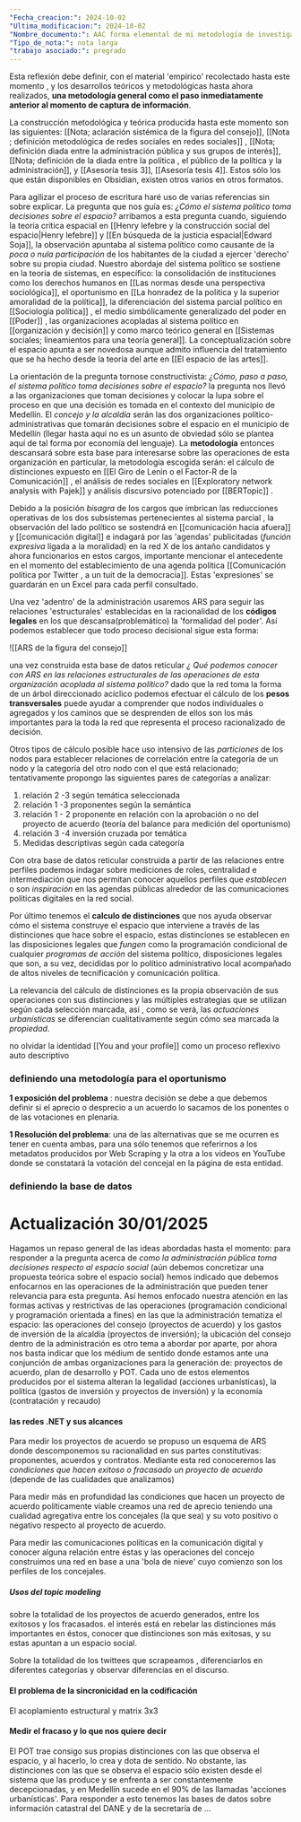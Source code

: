 ```yaml
---
"Fecha_creacion:": 2024-10-02
"Ultima_modificacion:": 2024-10-02
"Nombre_documento:": AAC forma elemental de mi metodología de investigación
"Tipo_de_nota:": nota larga
"trabajo asociado:": pregrado
---
```

Esta reflexión debe definir, con el material 'empírico' recolectado hasta este momento , y los desarrollos teóricos y metodológicas hasta ahora realizados, **una metodología general como el paso inmediatamente anterior al momento de captura de información**. 

La construcción metodológica y teórica producida hasta este momento son las siguientes: [[Nota; aclaración sistémica de la figura del consejo]], [[Nota ; definición metodológica de redes sociales en redes sociales]] , [[Nota; definición diada entre la administración pública y sus grupos de interés]], [[Nota; definición de la diada entre la política , el público de la política y la administración]], y  [[Asesoría tesis 3]], [[Asesoría tesis 4]]. Estos sólo los que están disponibles en Obsidian, existen otros varios en otros formatos. 

Para agilizar el proceso de escritura haré uso de varias referencias sin sobre explicar. La pregunta que nos guía es: *¿Cómo el sistema político toma decisiones sobre el espacio?*  arribamos a esta pregunta cuando, siguiendo la  teoría crítica espacial en [[Henry lefebre y la construcción social del espacio|Henry lefebre]] y [[En búsqueda de la justicia espacial|Edward Soja]], la observación apuntaba al sistema político como causante de la *poca o nula participación* de los habitantes de la ciudad a ejercer 'derecho' sobre su propia ciudad. Nuestro abordaje del sistema político se sostiene en la teoría de sistemas, en específico: la consolidación de instituciones como los derechos humanos en [[Las normas desde una perspectiva sociológica]], el oportunismo en [[La honradez de la politica y la superior amoralidad de la política]], la diferenciación del sistema parcial político en [[Sociología política]] , el medio simbólicamente generalizado del poder en [[Poder]] , las organizaciones acopladas al sistema político en [[organización y decisión]] y como marco teórico general en [[Sistemas sociales; lineamientos para una teoría general]]. La conceptualización sobre el espacio apunta a ser novedosa aunque admito influencia del tratamiento que se ha hecho desde la teoría del arte en [[El espacio de las artes]]. 

La orientación de la pregunta tornose constructivista: *¿Cómo, paso a paso, el sistema político toma decisiones sobre el espacio?*  la pregunta nos llevó a las organizaciones que toman decisiones y colocar la lupa sobre el proceso en que una decisión es tomada en el contexto del municipio de Medellín. El *concejo y la alcaldía* serán las dos organizaciones político-administrativas que tomarán decisiones sobre el espacio en el municipio de Medellín (llegar hasta aquí no es un asunto de obviedad sólo se plantea aquí de tal forma por economía del lenguaje). La **metodología**  entonces descansará sobre esta base para interesarse sobre las operaciones de esta organización en particular, la metodología escogida serán: el cálculo de distinciones expuesto en [[El Giro de Lenin o el Factor-R de la Comunicación]] , el análisis de redes sociales en [[Exploratory network analysis with Pajek]] y análisis discursivo potenciado por [[BERTopic]] . 

Debido a la posición *bisagra* de los cargos que imbrican las reducciones operativas de los dos subsistemas pertenecientes al sistema parcial , la observación del lado político se sostendrá en [[comunicación hacia afuera]] y [[comunicación digital]] e indagará por las 'agendas' publicitadas (*función expresiva* ligada a la moralidad) en la red X de los antaño candidatos y ahora funcionarios en estos cargos, importante mencionar el antecedente en el momento del establecimiento de una agenda política [[Comunicación política por Twitter , a un tuit de la democracia]]. Estas 'expresiones' se guardarán en un Excel para cada perfil consultado.   

Una vez 'adentro' de la administración usaremos ARS para seguir las relaciones 'estructurales' establecidas en la racionalidad de los **códigos legales** en los que descansa(problemático) la 'formalidad del poder'. Así podemos establecer que todo proceso decisional sigue esta forma: 

![[ARS de la figura del consejo]]

una vez construida esta base de datos reticular *¿ Qué podemos conocer con ARS en las relaciones estructurales de las operaciones de esta organización acoplada al sistema político?* dado que la red toma la forma de un árbol direccionado acíclico podemos efectuar el cálculo de los **pesos transversales**  puede ayudar a comprender que nodos individuales o agregados y los caminos que se desprenden de ellos son los más importantes para la toda la red que representa el proceso racionalizado de decisión. 

Otros tipos de cálculo posible hace uso intensivo de las *particiones* de los nodos para establecer relaciones de correlación entre la categoría de un nodo y la categoría del otro nodo con el que está relacionado; tentativamente propongo las siguientes pares de categorías a analizar:
1) relación 2 -3 según temática seleccionada 
2) relación 1 -3 proponentes según la semántica 
3) relación 1 - 2  proponente en relación con la aprobación o no del proyecto de acuerdo (teoría del balance para medición del oportunismo)
4) relación 3 -4 inversión cruzada por temática 
5) Medidas descriptivas según cada categoría 

Con otra base de datos reticular construida a partir de las relaciones entre perfiles podemos indagar sobre mediciones de roles, centralidad e intermediación que nos permitan conocer aquellos perfiles que *establecen* o son *inspiración* en las agendas públicas alrededor de las comunicaciones políticas digitales en la red social. 

Por último tenemos el **calculo de distinciones** que nos ayuda observar cómo el sistema construye el espacio que interviene a través de las distinciones que hace sobre el espacio, estas distinciones se establecen en las disposiciones legales que *fungen* como la programación condicional de cualquier *programas de acción* del sistema político, disposiciones legales que son, a su vez, decididas por lo político administrativo local acompañado de altos niveles de tecnificación y comunicación política. 

La relevancia del cálculo de distinciones es la propia observación de sus operaciones con sus distinciones y las múltiples estrategias que se utilizan según cada selección marcada, así , como se verá, las *actuaciones urbanísticas* se diferencian cualitativamente según cómo sea marcada la *propiedad*. 

no olvidar la identidad [[You and your profile]] como un proceso reflexivo auto descriptivo 

### definiendo una metodología para el oportunismo

**1 exposición del problema** : nuestra decisión se debe a que debemos  definir si el aprecio o desprecio a un acuerdo lo sacamos de los ponentes o de las votaciones en plenaria.

**1 Resolución del problema**: una de las alternativas que se me ocurren es tener en cuenta ambas, para una sólo tenemos que referirnos a los metadatos producidos por Web Scraping y la otra a los videos en YouTube donde se constatará la votación del concejal en la página de esta entidad.  

### definiendo la base de datos

# Actualización 30/01/2025

Hagamos un repaso general de las ideas abordadas hasta el momento: para responder a la pregunta acerca de *como la administración pública toma decisiones respecto al espacio social* (aún debemos concretizar una propuesta teórica sobre el espacio social) hemos indicado que debemos enfocarnos en las operaciones de la administración que pueden tener relevancia para esta pregunta. Así hemos enfocado nuestra atención en las formas activas y restrictivas de las operaciones (programación condicional y programación orientada a fines) en las que la administración tematiza el espacio: las operaciones del consejo (proyectos de acuerdo) y los gastos de inversión de la alcaldía (proyectos de inversión); la ubicación del consejo dentro de la administración es otro tema a abordar por aparte, por ahora nos basta indicar que los médium de sentido donde estamos ante una conjunción de ambas organizaciones para la generación de:  proyectos de acuerdo, plan de desarrollo y POT. Cada uno de estos elementos producidos por el sistema alteran la legalidad (acciones urbanísticas), la política (gastos de inversión y proyectos de inversión) y la economía (contratación y recaudo) 
#### las redes .NET y sus alcances
Para medir los proyectos de acuerdo se propuso un esquema de ARS donde descomponemos su racionalidad en sus partes constitutivas: proponentes, acuerdos y contratos. Mediante esta red conoceremos las *condiciones que hacen exitoso o fracasado un proyecto de acuerdo* (depende de las cualidades que analizamos)

Para medir más en profundidad las condiciones que hacen un proyecto de acuerdo políticamente viable creamos una red de aprecio teniendo una cualidad agregativa entre los concejales (la que sea) y su voto positivo o negativo respecto al proyecto de acuerdo. 

Para medir las comunicaciones políticas en la comunicación digital y conocer alguna relación entre éstas y las operaciones del concejo construimos una red en base a una 'bola de nieve' cuyo comienzo son los perfiles de los concejales.
##### Usos del topic modeling 
sobre la totalidad de los proyectos de acuerdo generados, entre los exitosos y los fracasados. el interés está en rebelar las distinciones más importantes en éstos, conocer que distinciones son más exitosas, y su estas apuntan a un espacio social.  

Sobre la totalidad de los twittees que scrapeamos , diferenciarlos en diferentes categorías y observar diferencias en el discurso. 

#### El problema de la sincronicidad en la codificación
El acoplamiento estructural y matrix 3x3 
#### Medir el fracaso y lo que nos quiere decir

El POT trae consigo sus propias distinciones con las que observa el espacio, y al hacerlo, lo crea y dota de sentido. No obstante, las distinciones con las que se observa el espacio sólo existen desde el sistema que las produce y se enfrenta a ser constantemente decepcionadas, y en Medellín sucede en el 90% de las llamadas 'acciones urbanísticas'. Para responder a esto tenemos las bases de datos sobre información catastral del DANE y de la secretaría de ... 

 


